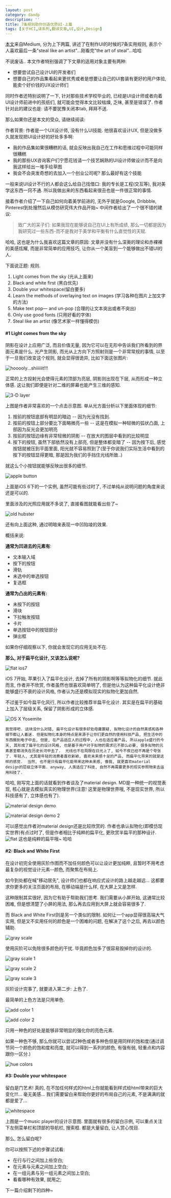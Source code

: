 ```yaml
---
layout: post
category: dandp
description: ''
title: 7条规则助你创造优质UI-上篇
tags: [关于HCI,译系列,翻译文章,UI,设计,Design]
---
```


<p><a href="https://medium.com/@erikdkennedy/7-rules-for-creating-gorgeous-ui-part-1-559d4e805cda">本文</a>来自Medium, 分为上下两篇, 讲述了在制作UI的时候的7条实用规则, 表示个人喜欢最后一条"steal like an artist"...刚看完"the art of steal"...哈哈</p>

<p>不说废话.. 本文作者特别强调了下文章的适用对象主要有两种:</p>

<ul>
<li>想要尝试自己设计UI的开发者们</li>
<li>想要自己的作品集看起来更优秀或者是想要让自己的UI套装有更好的用户体验, 能卖个好价钱的UX设计师们</li>
</ul>

<p>同时作者还特别说明了一下,  针对那些技术学校毕业的, 已经是UI设计师或者向着UI设计师前进中的孩纸们, 就可能会觉得本文比较枯燥, 乏味, 甚至是错误了. 作者针对此的建议也是: 请不要犹豫关闭本tab, 拜拜不送.</p>

<p>那么如果你还是本文的受众, 请继续阅读:</p>

<p>作者背景: 作者是一个UX设计师, 没有什么UI技能. 他很喜欢设计UX, 但是没做多久就发现把UI设计好的好处多多啊:</p>

<ul>
<li>我的作品集如果很糟糕的话, 就会反映出我自己在工作和思维过程中可能同样很糟糕</li>
<li>我的那些UX咨询客户们宁愿花钱请一个技艺娴熟的UI设计师做设计而不是向我这样给出一堆手绘草图</li>
<li>我会不会突发奇想的去加入一个创业公司呢? 那么最好有这个技能</li>
</ul>

<p>一般来说UI设计不行的人都会这么给自己找借口: 我的专长是工程(交互等), 我对美学这东西一窍不通. 所以我做出来的东西看起来很丑也是一件很正常的事情.</p>

<p>接着作者介绍了一下自己如何向着美学前进的, 无外乎就是Google, Dribbble, Pinterest到处搜然后从模仿研究伟大作品开始~ 中间作者给出了一个很不错的建议:</p>

<blockquote>
  <p>致广大的呆子们: 如果我现在能够说自己在UI上有所成绩, 那么一切都是因为我研究过一些东西-而不是我对于美学和平衡有什么直觉性的天赋.</p>
</blockquote>

<p>哈哈, 这也是为什么我喜欢这篇文章的原因: 文章并没有什么深奥的理论和赤裸裸的美感炫耀, 而是非常简单的应用技巧, 让你从一个美盲到一个能够做出不错UI的人.</p>

<p>下面说正题: 规则.</p>

<ol>
<li>Light comes from the sky (光从上面来)</li>
<li>Black and white first (黑白优先)</li>
<li>Double your whitespace(留白要多)</li>
<li>Learn the methods of overlaying text on images (学习各种在图片上加文字的方法)</li>
<li>Make text pop— and un-pop (合理的让文本突出或者不突出)</li>
<li>Only use good fonts (只用好看的字体)</li>
<li>Steal like an artist (像艺术家一样懂得模仿)</li>
</ol>

<h4>#1  Light comes from the sky</h4>

<p>阴影在设计上应用广泛, 而且价值无量, 因为它可以在无形中告诉我们所看到的界面元素是什么. 光产生阴影, 而光从上方向下方照射则是一个非常常规的事情, 以至于一旦我们改变这个规则, 就会显得很诡异, 比如下面这张图片:</p>

<p><img src="https://d262ilb51hltx0.cloudfront.net/max/600/1*eFJGYuA67SIzu9pB1MZFKQ.jpeg" alt="hooooly...shiiiiiit!!!" title=""></p>

<p>正常的上方投射光会使得元素的顶部为亮层, 阴影则出现在下层, 从而形成一种立体感. 这让我们即便是针对二维的屏幕也能产生三维的感知.</p>

<p><img src="https://d262ilb51hltx0.cloudfront.net/max/800/1*DTB4xeMLpg0DW6NLOYBehw.png" alt="3-D layer" title=""></p>

<p>上图是作者非常喜欢的一个点击示意图. 单从光方面分析以下里面体现的细节:</p>

<ol>
<li>按前的按钮底部有明显的暗边 -- 因为光没有找到.</li>
<li>按前的按钮上部分要比下面略微亮一些 -- 这是在模拟一种轻微的弧状凸面, 上部因为反光会更加明亮</li>
<li>按前的按钮边缘有非常轻微的阴影 -- 在放大的图层中看到的比较明显</li>
<li>按下的按钮, 虽然下部依然没有上部亮, 但是整体都变暗了 -- 因为按下后, 感觉按钮就被压到平面里面, 阳光就不容易照到了(至于你说我们实际生活中看到的按下的按钮显得更暗, 那是因为我们的手挡住光线所致..)</li>
</ol>

<p>就这么个小按钮就能够反映出很多的细节. </p>

<p><img src="https://d262ilb51hltx0.cloudfront.net/max/800/1*4FCAIgmJa8BuildjlnsDeA.png" alt="apple button" title=""></p>

<p>上面是iOS 6下的一个实例, 虽然可能有些过时了, 不过单纯从说明问题的角度来说还是可以的.</p>

<p>里面涉及的光照应用就不多说了, 直接看图就能看出些了~</p>

<p><img src="https://d262ilb51hltx0.cloudfront.net/max/800/1*gWuSN3QN9dSeVwSP2LZVow.png" alt="old hubster" title=""></p>

<p>还有向上面这种, 通过明暗来表现一中凹陷堎的效果.</p>

<p>概括来说:</p>

<p><strong>通常为凹进去的元素有</strong>:</p>

<ul>
<li>文本输入域</li>
<li>按下的按钮</li>
<li>滑轨</li>
<li>未选中的单选按钮</li>
<li>复选框</li>
</ul>

<p><strong>通常为凸出的元素有:</strong></p>

<ul>
<li>未按下的按钮</li>
<li>滑块</li>
<li>下拉触发按钮</li>
<li>卡片</li>
<li>单选按钮中的按钮部分</li>
<li>弹出框</li>
</ul>

<p>如果你仔细观察以下, 你就会发现它的应用无处不在.</p>

<p><strong>那么, 对于扁平化设计, 又该怎么说呢?</strong></p>

<p><img src="https://d262ilb51hltx0.cloudfront.net/max/800/1*YAB8zDDxCmvegvxCu7d8kw.png" alt="flat ios7" title=""></p>

<p>iOS 7开始, 苹果引入了扁平化设计, 去掉了所有的阴影啊等等拟物化的细节.  就此而言, 作者并不欣赏, 作者虽然也很喜欢简单明了, 但是他认为这种扁平化设计绝非能够盛行不衰的设计风格, 作者认为还是模拟现实的拟物化更加自然.</p>

<p>不过鉴于如今扁平化风行, 所以作者比较推荐半扁平化设计. 其实是在扁平的基础上加入了层级关系, 保留了阴影形成的立体感.</p>

<p><img src="https://d262ilb51hltx0.cloudfront.net/max/800/1*gWvCSNxqNjyYaq4IF31ZhQ.png" alt="OS X Yosemite" title=""></p>

<p><code>我觉得吧. 这块没什么对错, 扁平化设计有很多好处毋庸置疑, 拟物化设计的自然美感和各种细节都让人着迷. 但是拟物化本身的特点是来源于让你们更自然的使用科技产品, 把生活中的东西搬到电子中去, 但是, 在产品适应人的过程中, 人也在适应着产品, 所以apple盛行的今天, 其形成了扁平化的设计风格, 也是基于用户对于拟物的需求已不那么必要, 很多拟物的元素甚至都消失在历史长河中去了.  光线也不在局限在日光上了, 如今不夜已经不再是个夸张了. 年轻人, 尤其是年轻的消费者喜欢新颖, 喜欢未来感十足的产品, 而扁平化带来的就是这样的感觉.  当然, 也不是只有扁平化能带来这种未来感, 像我, 就更喜欢material design的层级立体平面. anyway, 人类适应了科技, 自然不再需要更多的现实参照物来去运用科技了.</code></p>

<p>哈哈, 刚写完上面的话就看到作者谈及了material design. MD是一种统一的视觉表现, 核心就是去模拟真实的物理世界(注意! 这里是物理世界哦, 不是现实世界, 所以科技感有了, 立体感也有了).</p>

<p><img src="https://d262ilb51hltx0.cloudfront.net/max/800/1*TtuBo6cCUTyP8XIYGSrIyg.png" alt="material design demo" title=""></p>

<p><img src="https://d262ilb51hltx0.cloudfront.net/max/600/1*sHg3HCEciqqAk1xE8qMrdg.png" alt="material design demo 2" title=""></p>

<p>可以感觉出作者对material design还是比较欣赏的. 作者也承认拟物化(即模仿现实世界)有点过时了, 但是作者相比于纯粹的扁平化, 更欣赏半扁平的那种设计.
 <img src="https://d262ilb51hltx0.cloudfront.net/max/800/1*Zqcjyz-oIqZZojyYyWVl2Q.png" alt="flat" title="">
这也是纯粹的扁平哦~ 哈哈</p>

<h4>#2: Black and White First</h4>

<p>在设计初完全使用灰阶作图而不加任何颜色可以让设计更加纯粹, 且暂时不用考虑最复杂的视觉设计元素--颜色, 而聚焦在布局上.</p>

<p>如今到处都在喊"移动居先", 设计师们也都在响应式设计的路上越走越远... 这都要求你更多的关注页面的布局, 在移动端是什么样, 在大屏上又是怎样.</p>

<p>这种限制其实很好, 因为它有助于帮助我们思考. 我们需要从小屏开始, 这通常比较困难, 但是想清楚了小屏的用法, 那么再去应用到大屏上就会容易很多了.</p>

<p>而 Black and White First则是另一个类似的限制. 如何让一个app显得很高端大气实用, 但是又不实用任何的颜色是一个困难的问题, 在解决了这个之后, 再去以颜色辅助.</p>

<p><img src="https://d262ilb51hltx0.cloudfront.net/max/800/1*qheNNhQhjjwxMeJ5XGocsA.png" alt="gray scale" title=""></p>

<p>使用灰阶可以免除很多颜色的干扰. 毕竟颜色加多了很容易毁掉你的设计的.</p>

<p><img src="https://d262ilb51hltx0.cloudfront.net/max/1213/1*YxV7C-nHHir-PSbJ4-jqhQ.png" alt="gray scale 1" title=""></p>

<p><img src="https://d262ilb51hltx0.cloudfront.net/max/800/1*RckBhZxKQfveClU7rwGuyg.jpeg" alt="gray scale 2" title=""></p>

<p><img src="https://d262ilb51hltx0.cloudfront.net/max/400/1*EnbssykGOuXeXMV3AQFyjw.png" alt="gray scale 3" title=""></p>

<p>灰阶设计完事了, 就要进入第二步: 上色了.</p>

<p>最简单的上色方法是只用单色.</p>

<p><img src="https://d262ilb51hltx0.cloudfront.net/max/1213/1*YxV7C-nHHir-PSbJ4-jqhQ.png" alt="add color 1" title=""></p>

<p><img src="https://d262ilb51hltx0.cloudfront.net/max/882/1*pds21170RP-6ZIkuSxgI2Q.png" alt="add color 2" title=""></p>

<p>只用一种色的好处是能够非常明显的强化你的亮色元素.</p>

<p>如果一种色不够, 那么你就可以尝试2种色或者多种色但是用同样的饱和度(通过调节同一个颜色的饱和度和亮度, 就可以得到一系列的颜色, 有强有弱, 轻重点和内容跟你一区分.)</p>

<p><img src="https://d262ilb51hltx0.cloudfront.net/max/800/1*_fM8VVYx7hMgdJ_Wy24AXg.png" alt="hue colors" title=""></p>

<h4>#3:  Double your whitespace</h4>

<p>留白是门艺术! 真的, 在不加任何样式的html上你就能看到样式给html带来的巨大变化!!!... 毫无美感... 我们需要留白来帮助你更好的布局自己的元素, 不是满满的就都是爱了...</p>

<p><img src="https://d262ilb51hltx0.cloudfront.net/max/1067/1*qFwXZ_05pRv2OtiaJHIp6Q.jpeg" alt="whitespace" title=""></p>

<p>上图是一个music player的设计示意图. 里面就有很多的留白示例, 可以重点关注下左侧菜单栏和顶部的导航栏, 搜索框. 都是大量留白, 让人赏心悦目.</p>

<p>那么, 怎么留白呢?</p>

<p>你可以按照下述的步骤试试看:</p>

<ul>
<li>在行与行之间加上些空白;</li>
<li>在元素与元素之间加上空白;</li>
<li>在一组元素与另一组元素之间加上空白;</li>
<li>看看哪种有效果, 就用之;</li>
</ul>

<p>下一篇介绍剩下的四种~</p>
